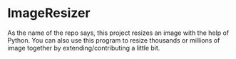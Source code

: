 ﻿# ImageResizer
As the name of the repo says, this project resizes an image with the help of Python.
You can also use this program to resize thousands or millions of image together
by extending/contributing a little bit.
